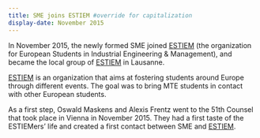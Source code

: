 ```yaml
---
title: SME joins ESTIEM #override for capitalization
display-date: November 2015
---
```

In November 2015, the newly formed SME joined [ESTIEM][1] (the organization for European Students in Industrial Engineering & Management),
 and became the local group of [ESTIEM][1] in Lausanne.

[ESTIEM][1] is an organization that aims at fostering students around Europe through different events.
The goal was to bring MTE students in contact with other European students.

As a first step, Oswald Maskens and Alexis Frentz went to the 51th Counsel
 that took place in Vienna in November 2015.
 They had a first taste of the ESTIEMers’ life and created a first contact between SME and [ESTIEM][1].
 
 [1]: https://www.estiem.org/
